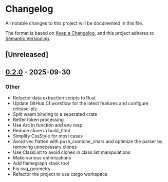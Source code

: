 # Changelog

All notable changes to this project will be documented in this file.

The format is based on [Keep a Changelog](https://keepachangelog.com/en/1.0.0/),
and this project adheres to [Semantic Versioning](https://semver.org/spec/v2.0.0.html).

## [Unreleased]

## [0.2.0](https://github.com/katex-rs/katex-rs/compare/katex-rs-v0.1.1...katex-rs-v0.2.0) - 2025-09-30

### Other

- Refactor data extraction scripts to Rust
- Update GitHub CI workflow for the latest features and configure release-plz
- Split wasm binding to a seperated crate
- Better token processing
- Use Arc in function and env map
- Reduce clone in build_html
- Simplify CssStyle for most cases
- Avoid vec flatten with push_combine_chars and optimize the parser by removing unnecessary clones
- Use ClassList to avoid clones in class list manipulations
- Make various optimizations
- Add flamegraph xtask tool
- Fix svg_geometry
- Refactor the project to use cargo  workspace
